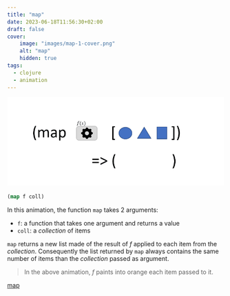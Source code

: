 ```yaml
---
title: "map"
date: 2023-06-18T11:56:30+02:00
draft: false
cover:
    image: "images/map-1-cover.png"
    alt: "map"
    hidden: true
tags:
  - clojure
  - animation
---
```


![filter](./images/map-1.gif)

```clojure
(map f coll)
```

In this animation, the function `map` takes 2 arguments:
- `f`: a function that takes one argument and returns a value
- `coll`: a *collection* of items

`map` returns a new list made of the result of *f* applied to each item from the *collection*. Consequently the list returned by `map` always contains the same number of items than the *collection* passed as argument.

> In the above animation, *f* paints into orange each item passed to it.


[map](https://clojuredocs.org/clojure.core/map)